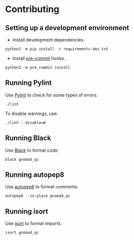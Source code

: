 # Contributing

## Setting up a development environment

- Install development dependencies.

```
python3 -m pip install -r requirements-dev.txt
```

- Install [pre-commit](https://pre-commit.com/) hooks.

```
python3 -m pre_commit install
```

## Running Pylint

Use [Pylint](https://www.pylint.org/) to check for some types of errors.

```
./lint
```

To disable warnings, use:

```
./lint --disable=W
```

## Running Black

Use [Black](https://black.readthedocs.io/) to format code.

```
black gnomad_qc
```

## Running autopep8

Use [autopep8](https://github.com/hhatto/autopep8/) to format comments.

```
autopep8 --in-place gnomad_qc
```

## Running isort

Use [isort](https://pycqa.github.io/isort/) to format imports.

```
isort gnomad_qc
```
